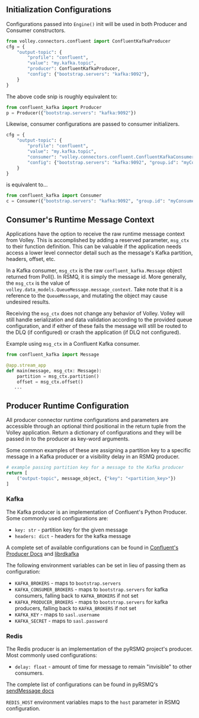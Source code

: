 ## Initialization Configurations

Configurations passed into `Engine()` init will be used in both Producer and Consumer constructors.

```python hl_lines="5"
from volley.connectors.confluent import ConfluentKafkaProducer
cfg = {
    "output-topic": {
        "profile": "confluent",
        "value": "my.kafka.topic",
        "producer": ConfluentKafkaProducer,
        "config": {"bootstrap.servers": "kafka:9092"},
    }
}
```

The above code snip is roughly equivalent to:

```python hl_lines="2"
from confluent_kafka import Producer
p = Producer({"bootstrap.servers": "kafka:9092"})
```

Likewise, consumer configurations are passed to consumer initializers.

```python hl_lines="5"
cfg = {
    "output-topic": {
        "profile": "confluent",
        "value": "my.kafka.topic",
        "consumer": "volley.connectors.confluent.ConfluentKafkaConsumer",
        "config": {"bootstrap.servers": "kafka:9092", "group.id": "myConsumerGroup"},
    }
}
```
is equivalent to...

```python hl_lines="2"
from confluent_kafka import Consumer
c = Consumer({"bootstrap.servers": "kafka:9092", "group.id": "myConsumerGroup"})
```

## Consumer's Runtime Message Context

Applications have the option to receive the raw runtime message context from Volley. This is accomplished by adding a reserved parameter, `msg_ctx` to their function definition. This can be valuable if the application needs access a lower level connector detail such as the message's Kafka partition, headers, offset, etc.

In a Kafka consumer, `msg_ctx` is the raw `confluent_kafka.Message` object returned from Poll(). In RSMQ, it is simply the message id. More generally, the `msg_ctx` is the value of `volley.data_models.QueueMessage.message_context`. Take note that it is a reference to the `QueueMessage`, and mutating the object may cause undesired results.

Receiving the `msg_ctx` does not change any behavior of Volley. Volley will still handle serialization and data validation according to the provided queue configuration, and if either of these fails the message will still be routed to the DLQ (if configured) or crash the application (if DLQ not configured).

Example using `msg_ctx` in a Confluent Kafka consumer.

```python
from confluent_kafka import Message

@app.stream_app
def main(message, msg_ctx: Message):
    partition = msg_ctx.partition()
    offset = msg_ctx.offset()
   ...
```

## Producer Runtime Configuration
All producer connector runtime configurations and parameters are accessible through an optional third positional in the return tuple from the Volley application. Return a dictionary of configurations and they will be passed in to the producer as key-word arguments.

Some common examples of these are assigning a partition key to a specific message in a Kafka producer or a visibility delay in an RSMQ producer.

```python
# example passing partition key for a message to the Kafka producer
return [
    ("output-topic", message_object, {"key": "<partition_key>"})
]
```

### Kafka
The Kafka producer is an implementation of Confluent's Python Producer. Some commonly used configurations are:
- `key: str` - partition key for the given message
- `headers: dict` - headers for the kafka message

A complete set of available configurations can be found in [Confluent's Producer Docs](https://docs.confluent.io/platform/current/clients/confluent-kafka-python/html/index.html#producer) and [librdkafka](https://github.com/edenhill/librdkafka/blob/master/CONFIGURATION.md)

The following environment variables can be set in lieu of passing them as configuration:

- `KAFKA_BROKERS` - maps to `bootstrap.servers`
- `KAFKA_CONSUMER_BROKERS` - maps to `bootstrap.servers` for kafka consumers, falling back to `KAFKA_BROKERS` if not set
- `KAFKA_PRODUCER_BROKERS` - maps to `bootstrap.servers` for kafka producers, falling back to `KAFKA_BROKERS` if not set
- `KAFKA_KEY` - maps to `sasl.username`
- `KAFKA_SECRET` - maps to `sasl.password`

### Redis
The Redis producer is an implementation of the pyRSMQ project's producer. Most commonly used configurations:
- `delay: float` - amount of time for message to remain "invisible" to other consumers.

The complete list of configurations can be found in pyRSMQ's [sendMessage docs](https://github.com/mlasevich/PyRSMQ#redissmq-controller-api-usage)

`REDIS_HOST` environment variables maps to the `host` parameter in RSMQ configuration.
